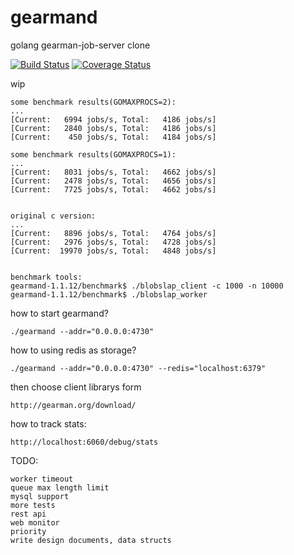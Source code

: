 gearmand
========

golang gearman-job-server clone


[![Build Status](https://drone.io/github.com/ngaut/gearmand/status.png)](https://drone.io/github.com/ngaut/gearmand/latest)
[![Coverage Status](https://coveralls.io/repos/ngaut/gearmand/badge.png?branch=master)](https://coveralls.io/r/ngaut/gearmand)

wip

	some benchmark results(GOMAXPROCS=2):
	...
	[Current:   6994 jobs/s, Total:   4186 jobs/s]
	[Current:   2840 jobs/s, Total:   4186 jobs/s]
	[Current:    450 jobs/s, Total:   4184 jobs/s]
	
	some benchmark results(GOMAXPROCS=1):
	...
	[Current:   8031 jobs/s, Total:   4662 jobs/s]
	[Current:   2478 jobs/s, Total:   4656 jobs/s]
	[Current:   7725 jobs/s, Total:   4662 jobs/s]


	original c version:
	...
	[Current:   8896 jobs/s, Total:   4764 jobs/s]
	[Current:   2976 jobs/s, Total:   4728 jobs/s]
	[Current:  19970 jobs/s, Total:   4848 jobs/s]
	
	
	benchmark tools:
	gearmand-1.1.12/benchmark$ ./blobslap_client -c 1000 -n 10000
	gearmand-1.1.12/benchmark$ ./blobslap_worker

how to start gearmand?

	./gearmand --addr="0.0.0.0:4730"
	
how to using redis as storage?
	
	./gearmand --addr="0.0.0.0:4730" --redis="localhost:6379"
	
then choose client librarys form

	http://gearman.org/download/


how to track stats:

	http://localhost:6060/debug/stats
	
	
TODO:

	worker timeout 
	queue max length limit
	mysql support
	more tests
	rest api
	web monitor
	priority
	write design documents, data structs